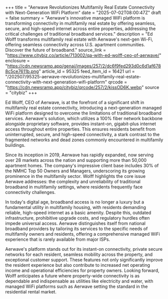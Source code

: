 +++
title = "Aerwave Revolutionizes Multifamily Real Estate Connectivity with Next-Generation WiFi Platform"
date = "2025-07-02T08:00:47Z"
draft = false
summary = "Aerwave's innovative managed WiFi platform is transforming connectivity in multifamily real estate by offering seamless, secure, and high-speed internet across entire properties, addressing the critical challenges of traditional broadband services."
description = "Ed Wolff transforms multifamily real estate with Aerwave's next-gen Wi-Fi, offering seamless connectivity across U.S. apartment communities. Discover the future of broadband."
source_link = "https://www.citybiz.co/article/713002/qa-with-ed-wolff-ceo-of-aerwave/"
enclosure = "https://cdn.newsramp.app/genai/images/257/2/dc6f9fed293d0c6d1af6788c5ce7611b.png"
article_id = 95325
feed_item_id = 16421
url = "/202507/95325-aerwave-revolutionizes-multifamily-real-estate-connectivity-with-next-generation-wifi-platform"
qrcode = "https://cdn.newsramp.app/citybiz/qrcode/257/2/kissOD6K.webp"
source = "citybiz"
+++

<p>Ed Wolff, CEO of Aerwave, is at the forefront of a significant shift in multifamily real estate connectivity, introducing a next-generation managed WiFi platform designed to overcome the limitations of traditional broadband services. Aerwave's solution, which utilizes a 100% fiber network backbone alongside proprietary software, provides instant-on, gigabit-plus internet access throughout entire properties. This ensures residents benefit from uninterrupted, secure, and high-speed connectivity, a stark contrast to the fragmented networks and dead zones commonly encountered in multifamily buildings.</p><p>Since its inception in 2019, Aerwave has rapidly expanded, now serving over 28 markets across the nation and supporting more than 50,000 apartment homes. The company's impressive client base includes 30% of the NMHC Top 50 Owners and Managers, underscoring its growing prominence in the multifamily sector. Wolff highlights the core issue Aerwave addresses: the complexity and unreliability of traditional broadband in multifamily settings, where residents frequently face connectivity challenges.</p><p>In today's digital age, broadband access is no longer a luxury but a fundamental utility in multifamily housing, with residents demanding reliable, high-speed internet as a basic amenity. Despite this, outdated infrastructure, prohibitive upgrade costs, and regulatory hurdles often impede universal access. Aerwave distinguishes itself from national broadband providers by tailoring its services to the specific needs of multifamily owners and residents, offering a comprehensive managed WiFi experience that is rarely available from major ISPs.</p><p>Aerwave's platform stands out for its instant-on connectivity, private secure networks for each resident, seamless mobility across the property, and exceptional customer support. These features not only significantly improve the resident experience but also contribute to increased net operating income and operational efficiencies for property owners. Looking forward, Wolff anticipates a future where property-wide connectivity is as dependable and indispensable as utilities like electricity and water, with managed WiFi platforms such as Aerwave setting the standard in the residential rental market.</p>